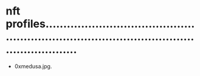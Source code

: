 # nft profiles...................................................................................................................
- 0xmedusa.jpg.
